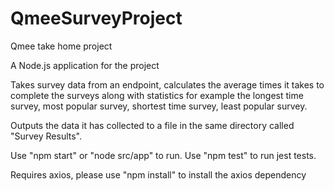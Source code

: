 # QmeeSurveyProject
Qmee take home project


A Node.js application for the project

Takes survey data from an endpoint, calculates the average times it takes to complete the surveys along with statistics for example the longest time survey, most popular survey,
shortest time survey, least popular survey.

Outputs the data it has collected to a file in the same directory called "Survey Results".

Use "npm start" or "node src/app" to run.
Use "npm test" to run jest tests.

Requires axios, please use "npm install" to install the axios dependency
